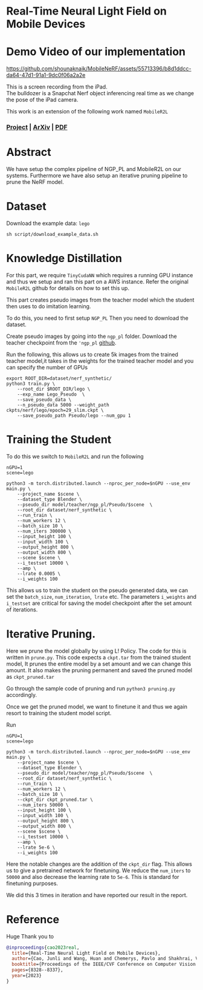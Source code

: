 # Real-Time Neural Light Field on Mobile Devices

# Demo Video of our implementation

https://github.com/shounaknaik/MobileNeRF/assets/55713396/b8d1ddcc-da64-47d1-91a1-9dc0f06a2a2e

This is a screen recording from the iPad.  
The bulldozer is a Snapchat Nerf object inferencing real time as we change the pose of the iPad camera.


This work is an extension of the following work named `MobileR2L`
### [Project](https://snap-research.github.io/MobileR2L/) | [ArXiv](https://arxiv.org/abs/2212.08057) | [PDF](https://arxiv.org/pdf/2212.08057.pdf) 





# Abstract

We have setup the complex pipeline of NGP_PL and MobileR2L on our systems. Furthermore we have also setup an iterative pruning pipeline to prune the NeRF model. 


# Dataset
Download the example data: `lego`
```
sh script/download_example_data.sh
```

# Knowledge Distillation

For this part, we require `TinyCudaNN` which requires a running GPU instance and thus we setup and ran this part on a AWS instance. Refer the original `MobileR2L` github for details on how to set this up.

This part creates pseudo images from the teacher model which the student then uses to do imitation learning.

To do this, you need to first setup  `NGP_PL`
Then you need to download the dataset.

Create pseudo images by going into the `ngp_pl` folder. 
Download the teacher checkpoint from the `'ngp_pl` [github](https://github.com/kwea123/ngp_pl).


Run the following, this allows us to create 5k images from the trained teacher model,it takes in the weights for the trained teacher model and you can specify the number of GPUs
```
export ROOT_DIR=dataset/nerf_synthetic/
python3 train.py \
    --root_dir $ROOT_DIR/lego \
    --exp_name Lego_Pseudo  \
    --save_pseudo_data \
    --n_pseudo_data 5000 --weight_path ckpts/nerf/lego/epoch=29_slim.ckpt \
    --save_pseudo_path Pseudo/lego --num_gpu 1
```

# Training the Student

To do this we switch to `MobileR2L` and run the following

```
nGPU=1
scene=lego

python3 -m torch.distributed.launch --nproc_per_node=$nGPU --use_env main.py \
    --project_name $scene \
    --dataset_type Blender \
    --pseudo_dir model/teacher/ngp_pl/Pseudo/$scene  \
    --root_dir dataset/nerf_synthetic \
    --run_train \
    --num_workers 12 \
    --batch_size 10 \
    --num_iters 300000 \
    --input_height 100 \
    --input_width 100 \
    --output_height 800 \
    --output_width 800 \
    --scene $scene \
    --i_testset 10000 \
    --amp \
    --lrate 0.0005 \
    --i_weights 100
```

This allows us to train the student on the pseudo generated data, we can set the `batch_size`, `num_iteration`,` lrate` etc. The parameters `i_weights` and `i_testset` are critical for saving the model checkpoint after the set amount of iterations.

# Iterative Pruning.

Here we prune the model globally by using L! Policy.
The code for this is written in  `prune.py`. 
This code expects a `ckpt.tar` from the trained student model,
It prunes the entire model by a set amount and we can change this amount.
It also makes the pruning permanent and saved the pruned model as `ckpt_pruned.tar`

Go through the sample code of pruning and run `python3 pruning.py` accordingly.

Once we get the pruned model, we want to finetune it and thus we again resort to training the student model script.

Run 
```
nGPU=1
scene=lego

python3 -m torch.distributed.launch --nproc_per_node=$nGPU --use_env main.py \
    --project_name $scene \
    --dataset_type Blender \
    --pseudo_dir model/teacher/ngp_pl/Pseudo/$scene  \
    --root_dir dataset/nerf_synthetic \
    --run_train \
    --num_workers 12 \
    --batch_size 10 \
    --ckpt_dir ckpt_pruned.tar \
    --num_iters 50000 \
    --input_height 100 \
    --input_width 100 \
    --output_height 800 \
    --output_width 800 \
    --scene $scene \
    --i_testset 10000 \
    --amp \
    --lrate 5e-6 \
    --i_weights 100
```

Here the notable changes are the addition of the `ckpt_dir` flag. This allows us to give a pretrained network for finetuning. We reduce the `num_iters` to `50000` and also decrease the learning rate to `5e-6`. This is standard for finetuning purposes.

We did this 3 times in iteration and have reported our result in the report.


# Reference

Huge Thank you to 
```BibTeX
@inproceedings{cao2023real,
  title={Real-Time Neural Light Field on Mobile Devices},
  author={Cao, Junli and Wang, Huan and Chemerys, Pavlo and Shakhrai, Vladislav and Hu, Ju and Fu, Yun and Makoviichuk, Denys and Tulyakov, Sergey and Ren, Jian},
  booktitle={Proceedings of the IEEE/CVF Conference on Computer Vision and Pattern Recognition},
  pages={8328--8337},
  year={2023}
}
```
